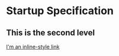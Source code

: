 # Startup Specification
## This is the second level
[I'm an inline-style link](https://www.google.com)
